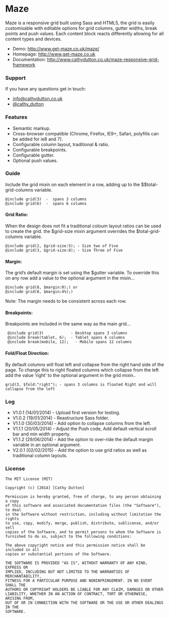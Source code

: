 # Maze


Maze is a responsive grid built using Sass and HTML5, the grid is easily customisable with editable options for grid columns, gutter widths, break points and push values. Each content block reacts differently allowing for all content types and devices. 

* Demo: http://www.get-maze.co.uk/maze/
* Homepage: http://www.get-maze.co.uk
* Documentation: http://www.cathydutton.co.uk/maze-responsive-grid-framework


### Support
If you have any questions get in touch:

-   [info@cathydutton.co.uk](mailto:info@cathydutton.co.uk)
-   [@cathy_dutton](http://twitter.com/cathy_dutton)


### Features

* Semantic markup. 
* Cross-browser compatible (Chrome, Firefox, IE9+, Safari, polyfills can be added for ie8 and 7).
* Configurable column layout, traditional &amp; ratio.
* Configurable breakpoints.
* Configurable gutter.
* Optional push values.


### Guide

Include the grid mixin on each element in a row, adding up to the $$total-grid-columns variable.
```
@include grid(3)  -  spans 3 columns 
@include grid(6)  -  spans 6 columns 
```

#### Grid Ratio:

When the design does not fit a traditional coloum layout ratios can be used to create the grid. the $grid-size mixin argument overrides the $total-grid-columns variable.

```
@include grid(2, $grid-size:5); - Size two of Five
@include grid(3, $grid-size:8); - Size Three of Five
```

#### Margin:

The grid’s default margin is set using the $gutter variable. To override this on any row add a value to the optional argument in the mixin…
```
@include grid(8, $margin:0);) or
@include grid(8, $margin:4%);)
```
Note: The margin needs to be consistent across each row.

#### Breakpoints:

Breakpoints are included in the same way as the main grid...
```
 @include grid(3)            - Desktop spans 3 columns
 @include break(tablet, 6);  - Tablet spans 6 columns
 @include break(mobile, 12);   - Mobile spans 12 columns
```
#### Fold/Float Direction:

By default columns will float left and collapse from the right hand side of the page. To change this to right floated columns which collapse from the left add the value ’right’ to the optional argument in the grid mixin..
```
grid(3, $fold:"right"); - spans 3 columns is floated Right and will collapse from the left
```

### Log

* V1.0.1 (14/01/2014) - Upload first version for testing.
* V1.0.2 (19/01/2014) - Reastructure Sass folder.
* V1.1.0 (30/03/2014) - Add option to collapse columns from the left.
* V1.1.1 (20/05/2014) - Adjust the Push code, Add default vertical scroll bar and min width property.
* V1.1.2 (29/06/2014) - Add the option to over-ride the default margin variable in an optional argument.
* V2.0.1 (02/02/2015) - Add the option to use grid ratios as well as traditional column layouts.

### License
```
The MIT License (MIT)

Copyright (c) [2014] [Cathy Dutton]

Permission is hereby granted, free of charge, to any person obtaining a copy
of this software and associated documentation files (the "Software"), to deal
in the Software without restriction, including without limitation the rights
to use, copy, modify, merge, publish, distribute, sublicense, and/or sell
copies of the Software, and to permit persons to whom the Software is
furnished to do so, subject to the following conditions:

The above copyright notice and this permission notice shall be included in all
copies or substantial portions of the Software.

THE SOFTWARE IS PROVIDED "AS IS", WITHOUT WARRANTY OF ANY KIND, EXPRESS OR
IMPLIED, INCLUDING BUT NOT LIMITED TO THE WARRANTIES OF MERCHANTABILITY,
FITNESS FOR A PARTICULAR PURPOSE AND NONINFRINGEMENT. IN NO EVENT SHALL THE
AUTHORS OR COPYRIGHT HOLDERS BE LIABLE FOR ANY CLAIM, DAMAGES OR OTHER
LIABILITY, WHETHER IN AN ACTION OF CONTRACT, TORT OR OTHERWISE, ARISING FROM,
OUT OF OR IN CONNECTION WITH THE SOFTWARE OR THE USE OR OTHER DEALINGS IN THE
SOFTWARE.

